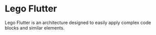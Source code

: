 # Lego Flutter

Lego Flutter is an architecture designed to easily apply complex code blocks and similar elements.
